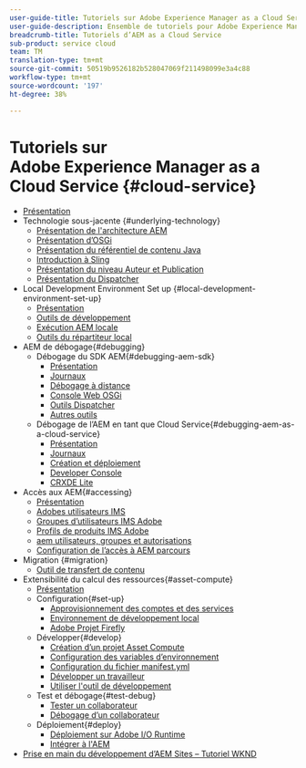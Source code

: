 ```yaml
---
user-guide-title: Tutoriels sur Adobe Experience Manager as a Cloud Service
user-guide-description: Ensemble de tutoriels pour Adobe Experience Manager as a Cloud Service.
breadcrumb-title: Tutoriels d’AEM as a Cloud Service
sub-product: service cloud
team: TM
translation-type: tm+mt
source-git-commit: 50519b9526182b528047069f211498099e3a4c88
workflow-type: tm+mt
source-wordcount: '197'
ht-degree: 38%

---
```



# Tutoriels sur Adobe Experience Manager as a Cloud Service {#cloud-service}

+ [Présentation](./overview.md)
+ Technologie sous-jacente {#underlying-technology}
   + [Présentation de l&#39;architecture AEM](./underlying-technology/introduction-architecture.md)
   + [Présentation d’OSGi](./underlying-technology/introduction-osgi.md)
   + [Présentation du référentiel de contenu Java](./underlying-technology/introduction-jcr.md)
   + [Introduction à Sling](./underlying-technology/introduction-sling.md)
   + [Présentation du niveau Auteur et Publication](./underlying-technology/introduction-author-publish.md)
   + [Présentation du Dispatcher](./underlying-technology/introduction-dispatcher.md)
+ Local Development Environment Set up {#local-development-environment-set-up}
   + [Présentation](./local-development-environment/overview.md)
   + [Outils de développement](./local-development-environment/development-tools.md)
   + [Exécution AEM locale](./local-development-environment/aem-runtime.md)
   + [Outils du répartiteur local](./local-development-environment/dispatcher-tools.md)
+ AEM de débogage{#debugging}
   + Débogage du SDK AEM{#debugging-aem-sdk}
      + [Présentation](./debugging/aem-sdk-local-quickstart/overview.md)
      + [Journaux](./debugging/aem-sdk-local-quickstart/logs.md)
      + [Débogage à distance](./debugging/aem-sdk-local-quickstart/remote-debugging.md)
      + [Console Web OSGi](./debugging/aem-sdk-local-quickstart/osgi-web-consoles.md)
      + [Outils Dispatcher](./debugging/aem-sdk-local-quickstart/dispatcher-tools.md)
      + [Autres outils](./debugging/aem-sdk-local-quickstart/other-tools.md)
   + Débogage de l’AEM en tant que Cloud Service{#debugging-aem-as-a-cloud-service}
      + [Présentation](./debugging/cloud-service/overview.md)
      + [Journaux](./debugging/cloud-service/logs.md)
      + [Création et déploiement](./debugging/cloud-service/build-and-deployment.md)
      + [Developer Console](./debugging/cloud-service/developer-console.md)
      + [CRXDE Lite](./debugging/cloud-service/crxde-lite.md)
+ Accès aux AEM{#accessing}
   + [Présentation](./accessing/overview.md)
   + [Adobes utilisateurs IMS](./accessing/adobe-ims-users.md)
   + [Groupes d’utilisateurs IMS Adobe](./accessing/adobe-ims-user-groups.md)
   + [Profils de produits IMS Adobe](./accessing/adobe-ims-product-profiles.md)
   + [aem utilisateurs, groupes et autorisations](./accessing/aem-users-groups-and-permissions.md)
   + [Configuration de l’accès à AEM parcours](./accessing/walk-through.md)
+ Migration {#migration}
   + [Outil de transfert de contenu](./migration/content-transfer-tool.md)
+ Extensibilité du calcul des ressources{#asset-compute}
   + [Présentation](./asset-compute/overview.md)
   + Configuration{#set-up}
      + [Approvisionnement des comptes et des services](./asset-compute/set-up/accounts-and-services.md)
      + [Environnement de développement local](./asset-compute/set-up/development-environment.md)
      + [Adobe Projet Firefly](./asset-compute/set-up/firefly.md)
   + Développer{#develop}
      + [Création d’un projet Asset Compute](./asset-compute/develop/project.md)
      + [Configuration des variables d’environnement](./asset-compute/develop/environment-variables.md)
      + [Configuration du fichier manifest.yml](./asset-compute/develop/manifest.md)
      + [Développer un travailleur](./asset-compute/develop/worker.md)
      + [Utiliser l&#39;outil de développement](./asset-compute/develop/development-tool.md)
   + Test et débogage{#test-debug}
      + [Tester un collaborateur](./asset-compute/test-debug/test.md)
      + [Débogage d’un collaborateur](./asset-compute/test-debug/debug.md)
   + Déploiement{#deploy}
      + [Déploiement sur Adobe I/O Runtime](./asset-compute/deploy/runtime.md)
      + [Intégrer à l&#39;AEM](./asset-compute/deploy/processing-profiles.md)
+ [Prise en main du développement d’AEM Sites – Tutoriel WKND](./develop-wknd-tutorial.md)
